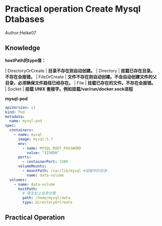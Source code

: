 # Practical operation Create Mysql Dtabases

Author:Heike07

## Knowledge

**hostPath的type值：**

| DirectoryOrCreate | **目录不存在则自动创建。** 
| Directory                | **挂载已存在目录。不存在会报错。**
| FileOrCreate          | **文件不存在则自动创建。不会自动创建文件的父目录，必须确保文件路径已经存在。**
| File                         | **挂载已存在的文件。不存在会报错。**
| Socket                    | **挂载 UNIX 套接字。例如挂载/var/run/docker.sock进程**

**mysql-pod**

```yaml
apiVersion: v1
kind: Pod
metadata:
  name: mysql-pod
spec:
  containers:
    - name: mysql
      image: mysql:5.7
      env:
        - name: MYSQL_ROOT_PASSWORD
          value: "123456"
      ports:
        - containerPort: 3306
      volumeMounts:
        - mountPath: /var/lib/mysql #容器中的目录
          name: data-volume
  volumes:
    - name: data-volume
      hostPath:
        # 宿主机上目录位置
        path: /home/mysql/data
        type: DirectoryOrCreate
```

## Practical Operation

```shell

```
